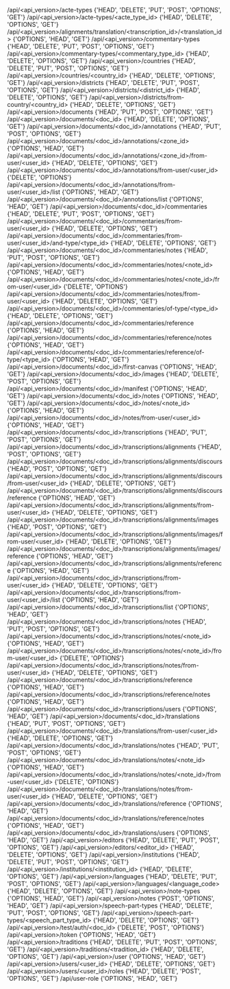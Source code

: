 /api/<api_version>/acte-types {'HEAD', 'DELETE', 'PUT', 'POST', 'OPTIONS', 'GET'}
/api/<api_version>/acte-types/<acte_type_id> {'HEAD', 'DELETE', 'OPTIONS', 'GET'}
/api/<api_version>/alignments/translation/<transcription_id>/<translation_id> {'OPTIONS', 'HEAD', 'GET'}
/api/<api_version>/commentary-types {'HEAD', 'DELETE', 'PUT', 'POST', 'OPTIONS', 'GET'}
/api/<api_version>/commentary-types/<commentary_type_id> {'HEAD', 'DELETE', 'OPTIONS', 'GET'}
/api/<api_version>/countries {'HEAD', 'DELETE', 'PUT', 'POST', 'OPTIONS', 'GET'}
/api/<api_version>/countries/<country_id> {'HEAD', 'DELETE', 'OPTIONS', 'GET'}
/api/<api_version>/districts {'HEAD', 'DELETE', 'PUT', 'POST', 'OPTIONS', 'GET'}
/api/<api_version>/districts/<district_id> {'HEAD', 'DELETE', 'OPTIONS', 'GET'}
/api/<api_version>/districts/from-country/<country_id> {'HEAD', 'DELETE', 'OPTIONS', 'GET'}
/api/<api_version>/documents {'HEAD', 'PUT', 'POST', 'OPTIONS', 'GET'}
/api/<api_version>/documents/<doc_id> {'HEAD', 'DELETE', 'OPTIONS', 'GET'}
/api/<api_version>/documents/<doc_id>/annotations {'HEAD', 'PUT', 'POST', 'OPTIONS', 'GET'}
/api/<api_version>/documents/<doc_id>/annotations/<zone_id> {'OPTIONS', 'HEAD', 'GET'}
/api/<api_version>/documents/<doc_id>/annotations/<zone_id>/from-user/<user_id> {'HEAD', 'DELETE', 'OPTIONS', 'GET'}
/api/<api_version>/documents/<doc_id>/annotations/from-user/<user_id> {'DELETE', 'OPTIONS'}
/api/<api_version>/documents/<doc_id>/annotations/from-user/<user_id>/list {'OPTIONS', 'HEAD', 'GET'}
/api/<api_version>/documents/<doc_id>/annotations/list {'OPTIONS', 'HEAD', 'GET'}
/api/<api_version>/documents/<doc_id>/commentaries {'HEAD', 'DELETE', 'PUT', 'POST', 'OPTIONS', 'GET'}
/api/<api_version>/documents/<doc_id>/commentaries/from-user/<user_id> {'HEAD', 'DELETE', 'OPTIONS', 'GET'}
/api/<api_version>/documents/<doc_id>/commentaries/from-user/<user_id>/and-type/<type_id> {'HEAD', 'DELETE', 'OPTIONS', 'GET'}
/api/<api_version>/documents/<doc_id>/commentaries/notes {'HEAD', 'PUT', 'POST', 'OPTIONS', 'GET'}
/api/<api_version>/documents/<doc_id>/commentaries/notes/<note_id> {'OPTIONS', 'HEAD', 'GET'}
/api/<api_version>/documents/<doc_id>/commentaries/notes/<note_id>/from-user/<user_id> {'DELETE', 'OPTIONS'}
/api/<api_version>/documents/<doc_id>/commentaries/notes/from-user/<user_id> {'HEAD', 'DELETE', 'OPTIONS', 'GET'}
/api/<api_version>/documents/<doc_id>/commentaries/of-type/<type_id> {'HEAD', 'DELETE', 'OPTIONS', 'GET'}
/api/<api_version>/documents/<doc_id>/commentaries/reference {'OPTIONS', 'HEAD', 'GET'}
/api/<api_version>/documents/<doc_id>/commentaries/reference/notes {'OPTIONS', 'HEAD', 'GET'}
/api/<api_version>/documents/<doc_id>/commentaries/reference/of-type/<type_id> {'OPTIONS', 'HEAD', 'GET'}
/api/<api_version>/documents/<doc_id>/first-canvas {'OPTIONS', 'HEAD', 'GET'}
/api/<api_version>/documents/<doc_id>/images {'HEAD', 'DELETE', 'POST', 'OPTIONS', 'GET'}
/api/<api_version>/documents/<doc_id>/manifest {'OPTIONS', 'HEAD', 'GET'}
/api/<api_version>/documents/<doc_id>/notes {'OPTIONS', 'HEAD', 'GET'}
/api/<api_version>/documents/<doc_id>/notes/<note_id> {'OPTIONS', 'HEAD', 'GET'}
/api/<api_version>/documents/<doc_id>/notes/from-user/<user_id> {'OPTIONS', 'HEAD', 'GET'}
/api/<api_version>/documents/<doc_id>/transcriptions {'HEAD', 'PUT', 'POST', 'OPTIONS', 'GET'}
/api/<api_version>/documents/<doc_id>/transcriptions/alignments {'HEAD', 'POST', 'OPTIONS', 'GET'}
/api/<api_version>/documents/<doc_id>/transcriptions/alignments/discours {'HEAD', 'POST', 'OPTIONS', 'GET'}
/api/<api_version>/documents/<doc_id>/transcriptions/alignments/discours/from-user/<user_id> {'HEAD', 'DELETE', 'OPTIONS', 'GET'}
/api/<api_version>/documents/<doc_id>/transcriptions/alignments/discours/reference {'OPTIONS', 'HEAD', 'GET'}
/api/<api_version>/documents/<doc_id>/transcriptions/alignments/from-user/<user_id> {'HEAD', 'DELETE', 'OPTIONS', 'GET'}
/api/<api_version>/documents/<doc_id>/transcriptions/alignments/images {'HEAD', 'POST', 'OPTIONS', 'GET'}
/api/<api_version>/documents/<doc_id>/transcriptions/alignments/images/from-user/<user_id> {'HEAD', 'DELETE', 'OPTIONS', 'GET'}
/api/<api_version>/documents/<doc_id>/transcriptions/alignments/images/reference {'OPTIONS', 'HEAD', 'GET'}
/api/<api_version>/documents/<doc_id>/transcriptions/alignments/reference {'OPTIONS', 'HEAD', 'GET'}
/api/<api_version>/documents/<doc_id>/transcriptions/from-user/<user_id> {'HEAD', 'DELETE', 'OPTIONS', 'GET'}
/api/<api_version>/documents/<doc_id>/transcriptions/from-user/<user_id>/list {'OPTIONS', 'HEAD', 'GET'}
/api/<api_version>/documents/<doc_id>/transcriptions/list {'OPTIONS', 'HEAD', 'GET'}
/api/<api_version>/documents/<doc_id>/transcriptions/notes {'HEAD', 'PUT', 'POST', 'OPTIONS', 'GET'}
/api/<api_version>/documents/<doc_id>/transcriptions/notes/<note_id> {'OPTIONS', 'HEAD', 'GET'}
/api/<api_version>/documents/<doc_id>/transcriptions/notes/<note_id>/from-user/<user_id> {'DELETE', 'OPTIONS'}
/api/<api_version>/documents/<doc_id>/transcriptions/notes/from-user/<user_id> {'HEAD', 'DELETE', 'OPTIONS', 'GET'}
/api/<api_version>/documents/<doc_id>/transcriptions/reference {'OPTIONS', 'HEAD', 'GET'}
/api/<api_version>/documents/<doc_id>/transcriptions/reference/notes {'OPTIONS', 'HEAD', 'GET'}
/api/<api_version>/documents/<doc_id>/transcriptions/users {'OPTIONS', 'HEAD', 'GET'}
/api/<api_version>/documents/<doc_id>/translations {'HEAD', 'PUT', 'POST', 'OPTIONS', 'GET'}
/api/<api_version>/documents/<doc_id>/translations/from-user/<user_id> {'HEAD', 'DELETE', 'OPTIONS', 'GET'}
/api/<api_version>/documents/<doc_id>/translations/notes {'HEAD', 'PUT', 'POST', 'OPTIONS', 'GET'}
/api/<api_version>/documents/<doc_id>/translations/notes/<note_id> {'OPTIONS', 'HEAD', 'GET'}
/api/<api_version>/documents/<doc_id>/translations/notes/<note_id>/from-user/<user_id> {'DELETE', 'OPTIONS'}
/api/<api_version>/documents/<doc_id>/translations/notes/from-user/<user_id> {'HEAD', 'DELETE', 'OPTIONS', 'GET'}
/api/<api_version>/documents/<doc_id>/translations/reference {'OPTIONS', 'HEAD', 'GET'}
/api/<api_version>/documents/<doc_id>/translations/reference/notes {'OPTIONS', 'HEAD', 'GET'}
/api/<api_version>/documents/<doc_id>/translations/users {'OPTIONS', 'HEAD', 'GET'}
/api/<api_version>/editors {'HEAD', 'DELETE', 'PUT', 'POST', 'OPTIONS', 'GET'}
/api/<api_version>/editors/<editor_id> {'HEAD', 'DELETE', 'OPTIONS', 'GET'}
/api/<api_version>/institutions {'HEAD', 'DELETE', 'PUT', 'POST', 'OPTIONS', 'GET'}
/api/<api_version>/institutions/<institution_id> {'HEAD', 'DELETE', 'OPTIONS', 'GET'}
/api/<api_version>/languages {'HEAD', 'DELETE', 'PUT', 'POST', 'OPTIONS', 'GET'}
/api/<api_version>/languages/<language_code> {'HEAD', 'DELETE', 'OPTIONS', 'GET'}
/api/<api_version>/note-types {'OPTIONS', 'HEAD', 'GET'}
/api/<api_version>/notes {'POST', 'OPTIONS', 'HEAD', 'GET'}
/api/<api_version>/speech-part-types {'HEAD', 'DELETE', 'PUT', 'POST', 'OPTIONS', 'GET'}
/api/<api_version>/speech-part-types/<speech_part_type_id> {'HEAD', 'DELETE', 'OPTIONS', 'GET'}
/api/<api_version>/test/auth/<doc_id> {'DELETE', 'POST', 'OPTIONS'}
/api/<api_version>/token {'OPTIONS', 'HEAD', 'GET'}
/api/<api_version>/traditions {'HEAD', 'DELETE', 'PUT', 'POST', 'OPTIONS', 'GET'}
/api/<api_version>/traditions/<tradition_id> {'HEAD', 'DELETE', 'OPTIONS', 'GET'}
/api/<api_version>/user {'OPTIONS', 'HEAD', 'GET'}
/api/<api_version>/users/<user_id> {'HEAD', 'DELETE', 'OPTIONS', 'GET'}
/api/<api_version>/users/<user_id>/roles {'HEAD', 'DELETE', 'POST', 'OPTIONS', 'GET'}
/api/user-role {'OPTIONS', 'HEAD', 'GET'}
